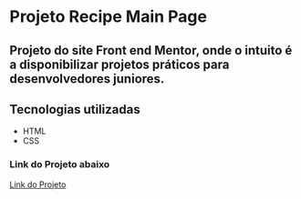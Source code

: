 # Projeto Recipe Main Page

## Projeto do site Front end Mentor, onde o intuito é a disponibilizar projetos práticos para desenvolvedores juniores.

## Tecnologias utilizadas

- HTML
- CSS

### Link do Projeto abaixo

<a href="https://viniciusferraz963.github.io/projeto-recipe-main-page/">Link do Projeto</a>
